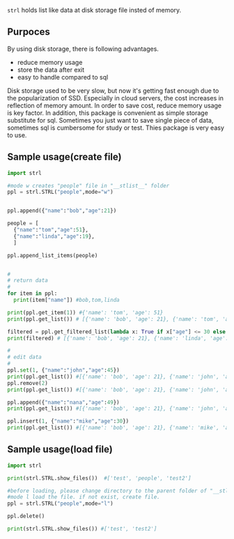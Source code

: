 `strl` holds list like data at disk storage file insted of memory.

## Purpoces

By using disk storage, there is following advantages.

- reduce memory usage
- store the data after exit
- easy to handle compared to sql

Disk storage used to be very slow, but now it's getting fast enough due to the popularization of SSD. Especially in cloud servers, the cost increases in reflection of memory amount. In order to save cost, reduce memory usage is key factor.
In addition, this package is convenient as simple storage substitute for sql. Sometimes you just want to save single piece of data, sometimes sql is cumbersome for study or test. Thies package is very easy to use.


## Sample usage(create file)

```python
import strl

#mode w creates "people" file in "__stlist__" folder
ppl = strl.STRL("people",mode="w")


ppl.append({"name":"bob","age":21})

people = [
  {"name":"tom","age":51},
  {"name":"linda","age":19},
  ]

ppl.append_list_items(people)


#
# return data
#
for item in ppl:
  print(item["name"]) #bob,tom,linda

print(ppl.get_item(1)) #{'name': 'tom', 'age': 51}
print(ppl.get_list()) # [{'name': 'bob', 'age': 21}, {'name': 'tom', 'age': 51}, {'name': 'linda', 'age': 19}]

filtered = ppl.get_filtered_list(lambda x: True if x["age"] <= 30 else False)
print(filtered) # [{'name': 'bob', 'age': 21}, {'name': 'linda', 'age': 19}]

#
# edit data
#
ppl.set(1, {"name":"john","age":45})
print(ppl.get_list()) #[{'name': 'bob', 'age': 21}, {'name': 'john', 'age': 45}, {'name': 'linda', 'age': 19}]
ppl.remove(2)
print(ppl.get_list()) #[{'name': 'bob', 'age': 21}, {'name': 'john', 'age': 45}]

ppl.append({"name":"nana","age":49})
print(ppl.get_list()) #[{'name': 'bob', 'age': 21}, {'name': 'john', 'age': 45}, {'name': 'nana', 'age': 49}]

ppl.insert(1, {"name":"mike","age":30})
print(ppl.get_list()) #[{'name': 'bob', 'age': 21}, {'name': 'mike', 'age': 30}, {'name': 'john', 'age': 45}, {'name': 'nana', 'age': 49}]

```

## Sample usage(load file)


```python
import strl

print(strl.STRL.show_files())  #['test', 'people', 'test2']

#before loading, please change directory to the parent folder of "__stlist__" folder
#mode l load the file. if not exist, create file.
ppl = strl.STRL("people",mode="l")

ppl.delete()

print(strl.STRL.show_files()) #['test', 'test2']

```


